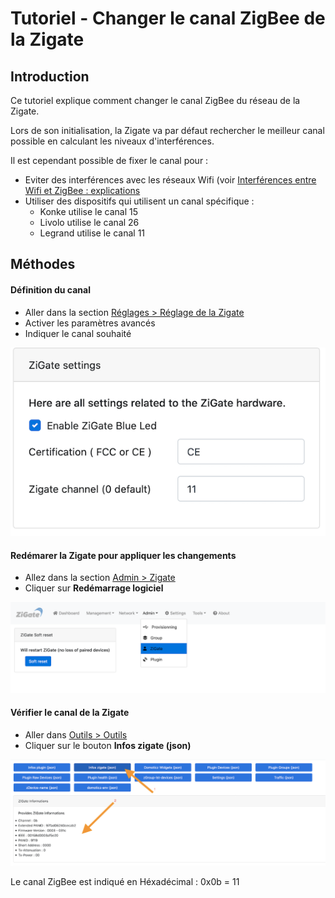 # Tutoriel - Changer le canal ZigBee de la Zigate


## Introduction

Ce tutoriel explique comment changer le canal ZigBee du réseau de la Zigate.

Lors de son initialisation, la Zigate va par défaut rechercher le meilleur canal possible en calculant les niveaux d'interférences.

Il est cependant possible de fixer le canal pour :
* Eviter des interférences avec les réseaux Wifi (voir [Interférences entre Wifi et ZigBee : explications](Info_ZigBee-et-Wifi.md)
* Utiliser des dispositifs qui utilisent un canal spécifique :
  * Konke utilise le canal 15
  * Livolo utilise le canal 26
  * Legrand utilise le canal 11

## Méthodes

#### Définition du canal

* Aller dans la section [Réglages > Réglage de la Zigate](WebUI_Reglages.md#r%C3%A9glages-de-la-zigate)
* Activer les paramètres avancés
* Indiquer le canal souhaité

![Settings channel](../Images/Channel_setting.png)

#### Redémarer la Zigate pour appliquer les changements

* Allez dans la section [Admin > Zigate](WebUI_Admin.md#zigate)
* Cliquer sur __Redémarrage logiciel__

![Restart Zigate](../Images/Restart_Zigate.png)


#### Vérifier le canal de la Zigate

* Aller dans [Outils > Outils](WebUI_Outils.md#outils)
* Cliquer sur le bouton __Infos zigate (json)__

![Zigate Infos](../Images/Zigate_Infos.png)

Le canal ZigBee est indiqué en Héxadécimal : 0x0b = 11
